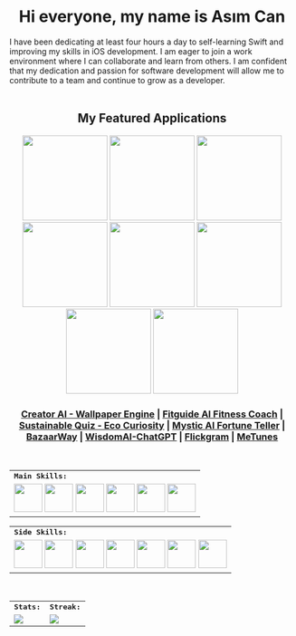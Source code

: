 
<h1 align="center">
  Hi everyone, my name is Asım Can
</h1> 
I have been dedicating at least four hours a day to self-learning Swift and improving my skills in iOS development. I am eager to join a work environment where I can collaborate and learn from others. I am confident that my dedication and passion for software development will allow me to contribute to a team and continue to grow as a developer.
<br>
<br>

<div>
    <h2 align=center> My Featured Applications </h2>
</div>

<div align=center>
  <a href="https://apps.apple.com/tr/app/creator-ai-wallpaper-engine/id6450626896"><img width=150 src="https://user-images.githubusercontent.com/89473605/249723979-e193a647-5361-4fe8-8170-92049597ab69.png"></a>
  <a href="https://apps.apple.com/tr/app/fitguide-ai-fitness-coach/id6447810132"><img width=150 src="https://user-images.githubusercontent.com/89473605/240197210-1c744c7d-7dea-450f-918d-30271c96d7de.png"></a>
  <a href="https://apps.apple.com/tr/app/sustainable-quiz-eco-curiosity/id6449001906?"><img width=150 src="https://user-images.githubusercontent.com/89473605/240197219-6ffcac48-93ea-4250-aced-692bd3c2b508.png"></a>
  <a href="https://twitter.com/asimcanyagizz/status/1651236378057777155?s=20"><img width=150 src="https://user-images.githubusercontent.com/89473605/240504218-82581570-4e57-4a34-a1e9-1e05670cbcbb.png"></a>
  <a href="https://github.com/asimcanyagiz/BazaarWay"><img width=150 src="https://user-images.githubusercontent.com/89473605/216363022-119a17aa-d2bb-4f08-ade2-bee9768b946b.png"></a>
  <a href="https://github.com/asimcanyagiz/WisdomAI-ChatGPT"><img width=150 src="https://user-images.githubusercontent.com/89473605/216363211-81c792f4-2ce0-459f-a5fc-e726aba0bcb0.png"></a>
  <a href="https://github.com/asimcanyagiz/Flickgram"><img width=150 src="https://user-images.githubusercontent.com/89473605/216363227-108b90d4-f1df-494b-820c-d8dae190dd23.png"></a>
  <a href="https://github.com/asimcanyagiz/MeTunes"><img width=150 src="https://user-images.githubusercontent.com/89473605/216363220-5d0b82ad-bde3-47db-9206-404424cf1892.png"></a>
</div>

<h3 align="center">
  <a href="https://apps.apple.com/tr/app/creator-ai-wallpaper-engine/id6450626896">Creator AI - Wallpaper Engine</a> |
  <a href="https://apps.apple.com/tr/app/fitguide-ai-fitness-coach/id6447810132">Fitguide AI Fitness Coach</a> |
  <a href="https://apps.apple.com/tr/app/sustainable-quiz-eco-curiosity/id6449001906">Sustainable Quiz - Eco Curiosity</a> |
  <a href="https://twitter.com/asimcanyagizz/status/1651236378057777155?s=20">Mystic AI Fortune Teller</a> |
  <a href="https://github.com/asimcanyagiz/BazaarWay">BazaarWay</a> |
  <a href="https://github.com/asimcanyagiz/WisdomAI-ChatGPT">WisdomAI-ChatGPT</a> |
  <a href="https://github.com/asimcanyagiz/Flickgram">Flickgram</a> |
  <a href="https://github.com/asimcanyagiz/MeTunes">MeTunes</a>
</h3>

<br>

<div align=center>
<table>
    <tr>
        <td colspan="8">
        <strong><samp>Main Skills:</samp></strong>
        </td>
    </tr>
        <tr>
        <td colspan="8">
        <img src="https://img.icons8.com/color/480/000000/swift.png" width=50></a>
        <img src="https://img.icons8.com/color/480/000000/swiftui.png" width=50></a>
        <img src="https://img.icons8.com/color/480/000000/xcode.png" width=50></a>
        <img src="https://img.icons8.com/color/480/000000/git.png" width=50></a>
        <img src="https://img.icons8.com/color/480/000000/firebase.png" width=50></a>
        <img src="https://img.icons8.com/color/480/000000/figma.png" width=50></a>
        </td>
    </tr>
</table>

<div align=center>
<table>
    <tr>
        <td colspan="8">
        <strong><samp>Side Skills:</samp></strong>
        </td>
    </tr>
        <tr>
        <td colspan="8">
        <img src="https://img.icons8.com/color/480/000000/adobe-premiere-pro.png" width=50></a>     
        <img src="https://img.icons8.com/color/480/000000/visual-studio-code-2019.png" width=50></a>     
        <img src="https://img.icons8.com/color/480/000000/javascript.png" width=50></a>
        <img src="https://img.icons8.com/color/480/000000/html-5.png" width=50></a>
        <img src="https://img.icons8.com/color/480/000000/css3.png" width=50></a>
        <img src="https://img.icons8.com/color/480/000000/bootstrap.png" width=50></a>
        <img src="https://img.icons8.com/color/480/000000/python.png" width=50></a>
        </td>
    </tr>
</table>

<br>
<table>
    <tr>
        <td colspan="2">
        <strong><samp>Stats:</samp></strong>
        </td>
        <td colspan="2">
        <strong><samp>Streak:</samp></strong>
        </td>
    </tr>
    <tr>
        <td colspan="2" rowspan="2">
        <a href="https://github-readme-stats.vercel.app/api?username=asimcanyagiz&count_private=true&hide_border=true&show_icons=true&theme=radical">
        <img src="https://github-readme-stats-sigma-five.vercel.app/api?username=asimcanyagiz&count_private=true&hide_border=true&show_icons=true&theme=radical">
        </a>
        </td>
        <td colspan="2" rowspan="2">
        <a href="https://github-readme-streak-stats.herokuapp.com/?user=asimcanyagiz&hide_border=true&theme=radical">
        <img src="https://github-readme-streak-stats.herokuapp.com/?user=asimcanyagiz&hide_border=true&theme=radical">
        </a>
        </td>
    </tr>
</table>
